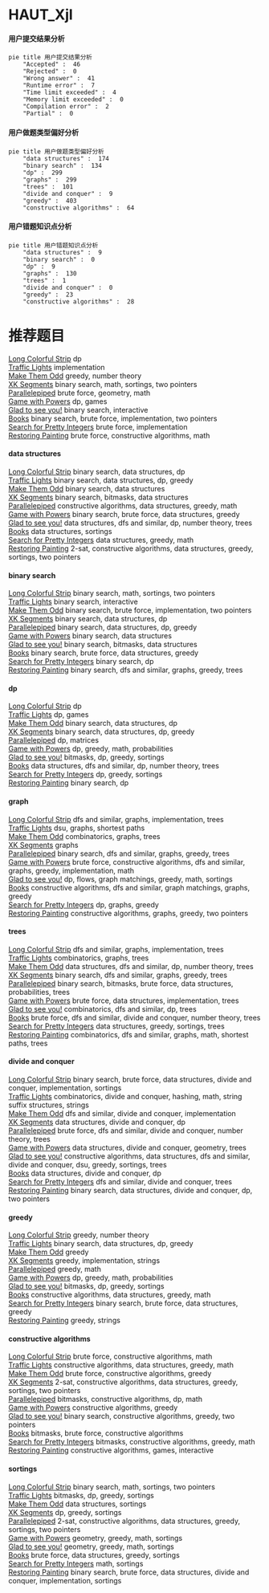 # HAUT_Xjl
<!-- tabs:start -->
#### **用户提交结果分析**

```mermaid
pie title 用户提交结果分析
    "Accepted" :  46
    "Rejected" :  0
    "Wrong answer" :  41
    "Runtime error" :  7
    "Time limit exceeded" :  4
    "Memory limit exceeded" :  0
    "Compilation error" :  2
    "Partial" :  0
```
#### **用户做题类型偏好分析**

```mermaid
pie title 用户做题类型偏好分析
    "data structures" :  174
    "binary search" :  134
    "dp" :  299
    "graphs" :  299
    "trees" :  101
    "divide and conquer" :  9
    "greedy" :  403
    "constructive algorithms" :  64
```
#### **用户错题知识点分析**

```mermaid
pie title 用户错题知识点分析
    "data structures" :  9
    "binary search" :  0
    "dp" :  9
    "graphs" :  130
    "trees" :  1
    "divide and conquer" :  0
    "greedy" :  23
    "constructive algorithms" :  28
```
<!-- tabs:end -->
# 推荐题目
[Long Colorful Strip](http://codeforces.com/problemset/problem/1178/F2)		dp		  
[Traffic Lights](http://codeforces.com/problemset/problem/29/B)		implementation		  
[Make Them Odd](http://codeforces.com/problemset/problem/1277/B)		greedy,
                        number theory		  
[XK Segments](http://codeforces.com/problemset/problem/895/B)		binary search,
                        math,
                        sortings,
                        two pointers		  
[Parallelepiped](http://codeforces.com/problemset/problem/224/A)		brute force,
                        geometry,
                        math		  
[Game with Powers](http://codeforces.com/problemset/problem/317/D)		dp,
                        games		  
[Glad to see you!](https://codeforces.com/contest/810/problem/D)		binary search,
                        interactive		  
[Books](http://codeforces.com/problemset/problem/279/B)		binary search,
                        brute force,
                        implementation,
                        two pointers		  
[Search for Pretty Integers](http://codeforces.com/problemset/problem/870/A)		brute force,
                        implementation		  
[Restoring Painting](http://codeforces.com/problemset/problem/675/B)		brute force,
                        constructive algorithms,
                        math		  
<!-- tabs:start -->
#### **data structures**
[Long Colorful Strip](http://codeforces.com/problemset/problem/101/B)		binary search,
                        data structures,
                        dp		  
[Traffic Lights](http://codeforces.com/problemset/problem/1334/F)		binary search,
                        data structures,
                        dp,
                        greedy		  
[Make Them Odd](https://codeforces.com/contest/205/problem/D)		binary search,
                        data structures		  
[XK Segments](http://codeforces.com/problemset/problem/1401/F)		binary search,
                        bitmasks,
                        data structures		  
[Parallelepiped](http://codeforces.com/problemset/problem/1406/D)		constructive algorithms,
                        data structures,
                        greedy,
                        math		  
[Game with Powers](http://codeforces.com/problemset/problem/1073/D)		binary search,
                        brute force,
                        data structures,
                        greedy		  
[Glad to see you!](http://codeforces.com/problemset/problem/1101/D)		data structures,
                        dfs and similar,
                        dp,
                        number theory,
                        trees		  
[Books](http://codeforces.com/problemset/problem/173/E)		data structures,
                        sortings		  
[Search for Pretty Integers](http://codeforces.com/problemset/problem/1209/H)		data structures,
                        greedy,
                        math		  
[Restoring Painting](https://codeforces.com/contest/1504/problem/F)		2-sat,
                        constructive algorithms,
                        data structures,
                        greedy,
                        sortings,
                        two pointers		  
#### **binary search**
[Long Colorful Strip](http://codeforces.com/problemset/problem/895/B)		binary search,
                        math,
                        sortings,
                        two pointers		  
[Traffic Lights](https://codeforces.com/contest/810/problem/D)		binary search,
                        interactive		  
[Make Them Odd](http://codeforces.com/problemset/problem/279/B)		binary search,
                        brute force,
                        implementation,
                        two pointers		  
[XK Segments](http://codeforces.com/problemset/problem/101/B)		binary search,
                        data structures,
                        dp		  
[Parallelepiped](http://codeforces.com/problemset/problem/1334/F)		binary search,
                        data structures,
                        dp,
                        greedy		  
[Game with Powers](https://codeforces.com/contest/205/problem/D)		binary search,
                        data structures		  
[Glad to see you!](http://codeforces.com/problemset/problem/1401/F)		binary search,
                        bitmasks,
                        data structures		  
[Books](http://codeforces.com/problemset/problem/1073/D)		binary search,
                        brute force,
                        data structures,
                        greedy		  
[Search for Pretty Integers](https://codeforces.com/contest/1247/problem/E)		binary search,
                        dp		  
[Restoring Painting](http://codeforces.com/problemset/problem/1436/D)		binary search,
                        dfs and similar,
                        graphs,
                        greedy,
                        trees		  
#### **dp**
[Long Colorful Strip](http://codeforces.com/problemset/problem/1178/F2)		dp		  
[Traffic Lights](http://codeforces.com/problemset/problem/317/D)		dp,
                        games		  
[Make Them Odd](http://codeforces.com/problemset/problem/101/B)		binary search,
                        data structures,
                        dp		  
[XK Segments](http://codeforces.com/problemset/problem/1334/F)		binary search,
                        data structures,
                        dp,
                        greedy		  
[Parallelepiped](http://codeforces.com/problemset/problem/348/D)		dp,
                        matrices		  
[Game with Powers](http://codeforces.com/problemset/problem/1067/D)		dp,
                        greedy,
                        math,
                        probabilities		  
[Glad to see you!](https://codeforces.com/contest/418/problem/B)		bitmasks,
                        dp,
                        greedy,
                        sortings		  
[Books](http://codeforces.com/problemset/problem/1101/D)		data structures,
                        dfs and similar,
                        dp,
                        number theory,
                        trees		  
[Search for Pretty Integers](http://codeforces.com/problemset/problem/747/D)		dp,
                        greedy,
                        sortings		  
[Restoring Painting](https://codeforces.com/contest/1247/problem/E)		binary search,
                        dp		  
#### **graph**
[Long Colorful Strip](http://codeforces.com/problemset/problem/1010/D)		dfs and similar,
                        graphs,
                        implementation,
                        trees		  
[Traffic Lights](http://codeforces.com/problemset/problem/196/E)		dsu,
                        graphs,
                        shortest paths		  
[Make Them Odd](http://codeforces.com/problemset/problem/762/F)		combinatorics,
                        graphs,
                        trees		  
[XK Segments](http://codeforces.com/problemset/problem/1284/G)		graphs		  
[Parallelepiped](http://codeforces.com/problemset/problem/1436/D)		binary search,
                        dfs and similar,
                        graphs,
                        greedy,
                        trees		  
[Game with Powers](http://codeforces.com/problemset/problem/1487/C)		brute force,
                        constructive algorithms,
                        dfs and similar,
                        graphs,
                        greedy,
                        implementation,
                        math		  
[Glad to see you!](http://codeforces.com/problemset/problem/1437/C)		dp,
                        flows,
                        graph matchings,
                        greedy,
                        math,
                        sortings		  
[Books](http://codeforces.com/problemset/problem/1470/D)		constructive algorithms,
                        dfs and similar,
                        graph matchings,
                        graphs,
                        greedy		  
[Search for Pretty Integers](http://codeforces.com/problemset/problem/1476/C)		dp,
                        graphs,
                        greedy		  
[Restoring Painting](http://codeforces.com/problemset/problem/1304/D)		constructive algorithms,
                        graphs,
                        greedy,
                        two pointers		  
#### **trees**
[Long Colorful Strip](http://codeforces.com/problemset/problem/1010/D)		dfs and similar,
                        graphs,
                        implementation,
                        trees		  
[Traffic Lights](http://codeforces.com/problemset/problem/762/F)		combinatorics,
                        graphs,
                        trees		  
[Make Them Odd](http://codeforces.com/problemset/problem/1101/D)		data structures,
                        dfs and similar,
                        dp,
                        number theory,
                        trees		  
[XK Segments](http://codeforces.com/problemset/problem/1436/D)		binary search,
                        dfs and similar,
                        graphs,
                        greedy,
                        trees		  
[Parallelepiped](http://codeforces.com/problemset/problem/1479/D)		binary search,
                        bitmasks,
                        brute force,
                        data structures,
                        probabilities,
                        trees		  
[Game with Powers](http://codeforces.com/problemset/problem/1511/C)		brute force,
                        data structures,
                        implementation,
                        trees		  
[Glad to see you!](http://codeforces.com/problemset/problem/1499/F)		combinatorics,
                        dfs and similar,
                        dp,
                        trees		  
[Books](http://codeforces.com/problemset/problem/1491/E)		brute force,
                        dfs and similar,
                        divide and conquer,
                        number theory,
                        trees		  
[Search for Pretty Integers](http://codeforces.com/problemset/problem/1466/D)		data structures,
                        greedy,
                        sortings,
                        trees		  
[Restoring Painting](http://codeforces.com/problemset/problem/1495/D)		combinatorics,
                        dfs and similar,
                        graphs,
                        math,
                        shortest paths,
                        trees		  
#### **divide and conquer**
[Long Colorful Strip](http://codeforces.com/problemset/problem/1461/D)		binary search,
                        brute force,
                        data structures,
                        divide and conquer,
                        implementation,
                        sortings		  
[Traffic Lights](http://codeforces.com/problemset/problem/1466/G)		combinatorics,
                        divide and conquer,
                        hashing,
                        math,
                        string suffix structures,
                        strings		  
[Make Them Odd](http://codeforces.com/problemset/problem/1490/D)		dfs and similar,
                        divide and conquer,
                        implementation		  
[XK Segments](https://codeforces.com/contest/1483/problem/C)		data structures,
                        divide and conquer,
                        dp		  
[Parallelepiped](http://codeforces.com/problemset/problem/1491/E)		brute force,
                        dfs and similar,
                        divide and conquer,
                        number theory,
                        trees		  
[Game with Powers](http://codeforces.com/problemset/problem/1303/G)		data structures,
                        divide and conquer,
                        geometry,
                        trees		  
[Glad to see you!](http://codeforces.com/problemset/problem/1494/D)		constructive algorithms,
                        data structures,
                        dfs and similar,
                        divide and conquer,
                        dsu,
                        greedy,
                        sortings,
                        trees		  
[Books](http://codeforces.com/problemset/problem/1482/E)		data structures,
                        divide and conquer,
                        dp		  
[Search for Pretty Integers](http://codeforces.com/problemset/problem/566/C)		dfs and similar,
                        divide and conquer,
                        trees		  
[Restoring Painting](http://codeforces.com/problemset/problem/1428/F)		binary search,
                        data structures,
                        divide and conquer,
                        dp,
                        two pointers		  
#### **greedy**
[Long Colorful Strip](http://codeforces.com/problemset/problem/1277/B)		greedy,
                        number theory		  
[Traffic Lights](http://codeforces.com/problemset/problem/1334/F)		binary search,
                        data structures,
                        dp,
                        greedy		  
[Make Them Odd](http://codeforces.com/problemset/problem/316/A1)		greedy		  
[XK Segments](http://codeforces.com/problemset/problem/518/B)		greedy,
                        implementation,
                        strings		  
[Parallelepiped](http://codeforces.com/problemset/problem/1388/B)		greedy,
                        math		  
[Game with Powers](http://codeforces.com/problemset/problem/1067/D)		dp,
                        greedy,
                        math,
                        probabilities		  
[Glad to see you!](https://codeforces.com/contest/418/problem/B)		bitmasks,
                        dp,
                        greedy,
                        sortings		  
[Books](http://codeforces.com/problemset/problem/1406/D)		constructive algorithms,
                        data structures,
                        greedy,
                        math		  
[Search for Pretty Integers](http://codeforces.com/problemset/problem/1073/D)		binary search,
                        brute force,
                        data structures,
                        greedy		  
[Restoring Painting](http://codeforces.com/problemset/problem/254/C)		greedy,
                        strings		  
#### **constructive algorithms**
[Long Colorful Strip](http://codeforces.com/problemset/problem/675/B)		brute force,
                        constructive algorithms,
                        math		  
[Traffic Lights](http://codeforces.com/problemset/problem/1406/D)		constructive algorithms,
                        data structures,
                        greedy,
                        math		  
[Make Them Odd](https://codeforces.com/contest/1265/problem/D)		brute force,
                        constructive algorithms,
                        greedy		  
[XK Segments](https://codeforces.com/contest/1504/problem/F)		2-sat,
                        constructive algorithms,
                        data structures,
                        greedy,
                        sortings,
                        two pointers		  
[Parallelepiped](http://codeforces.com/problemset/problem/1423/J)		bitmasks,
                        constructive algorithms,
                        dp,
                        math		  
[Game with Powers](http://codeforces.com/problemset/problem/1493/A)		constructive algorithms,
                        greedy		  
[Glad to see you!](http://codeforces.com/problemset/problem/1463/D)		binary search,
                        constructive algorithms,
                        greedy,
                        two pointers		  
[Books](https://codeforces.com/contest/1456/problem/B)		bitmasks,
                        brute force,
                        constructive algorithms		  
[Search for Pretty Integers](http://codeforces.com/problemset/problem/1492/D)		bitmasks,
                        constructive algorithms,
                        greedy,
                        math		  
[Restoring Painting](https://codeforces.com/contest/1504/problem/D)		constructive algorithms,
                        games,
                        interactive		  
#### **sortings**
[Long Colorful Strip](http://codeforces.com/problemset/problem/895/B)		binary search,
                        math,
                        sortings,
                        two pointers		  
[Traffic Lights](https://codeforces.com/contest/418/problem/B)		bitmasks,
                        dp,
                        greedy,
                        sortings		  
[Make Them Odd](http://codeforces.com/problemset/problem/173/E)		data structures,
                        sortings		  
[XK Segments](http://codeforces.com/problemset/problem/747/D)		dp,
                        greedy,
                        sortings		  
[Parallelepiped](https://codeforces.com/contest/1504/problem/F)		2-sat,
                        constructive algorithms,
                        data structures,
                        greedy,
                        sortings,
                        two pointers		  
[Game with Powers](https://codeforces.com/contest/1496/problem/C)		geometry,
                        greedy,
                        math,
                        sortings		  
[Glad to see you!](http://codeforces.com/problemset/problem/1495/A)		geometry,
                        greedy,
                        math,
                        sortings		  
[Books](http://codeforces.com/problemset/problem/1497/A)		brute force,
                        data structures,
                        greedy,
                        sortings		  
[Search for Pretty Integers](http://codeforces.com/problemset/problem/1427/A)		math,
                        sortings		  
[Restoring Painting](http://codeforces.com/problemset/problem/1461/D)		binary search,
                        brute force,
                        data structures,
                        divide and conquer,
                        implementation,
                        sortings		  
<!-- tabs:end -->
